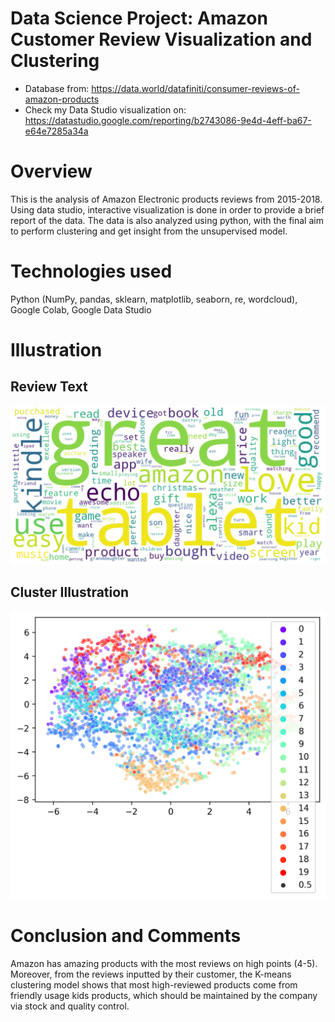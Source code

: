 # Data Science Project: Amazon Customer Review Visualization and Clustering
- Database from: https://data.world/datafiniti/consumer-reviews-of-amazon-products
- Check my Data Studio visualization on: https://datastudio.google.com/reporting/b2743086-9e4d-4eff-ba67-e64e7285a34a

# Overview
This is the analysis of Amazon Electronic products reviews from 2015-2018. Using data studio, interactive visualization is done in order to provide a brief report of the data. The data is also analyzed using python, with the final aim to perform clustering and get insight from the unsupervised model.

# Technologies used
Python (NumPy, pandas, sklearn, matplotlib, seaborn, re, wordcloud), Google Colab, Google Data Studio

# Illustration
## Review Text
![alt text](https://github.com/cindysuyitno/Amazon-Customer-Review-Analysis/blob/main/AmazonReviewTextVisualization.png)
## Cluster Illustration
![alt text](https://github.com/cindysuyitno/Amazon-Customer-Review-Analysis/blob/main/Cluster%20illustration.png)

# Conclusion and Comments
Amazon has amazing products with the most reviews on high points (4-5). Moreover, from the reviews inputted by their customer, the K-means clustering model shows that most high-reviewed products come from friendly usage kids products, which should be maintained by the company via stock and quality control.
